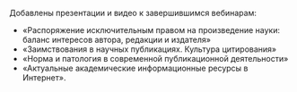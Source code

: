 Добавлены презентации и видео к завершившимся вебинарам:

*   «Распоряжение исключительным правом на произведение науки: баланс интересов автора, редакции и издателя»
*   «Заимствования в научных публикациях. Культура цитирования»
*   «Норма и патология в современной публикационной деятельности»
*   «Актуальные академические информационные ресурсы в Интернет».
